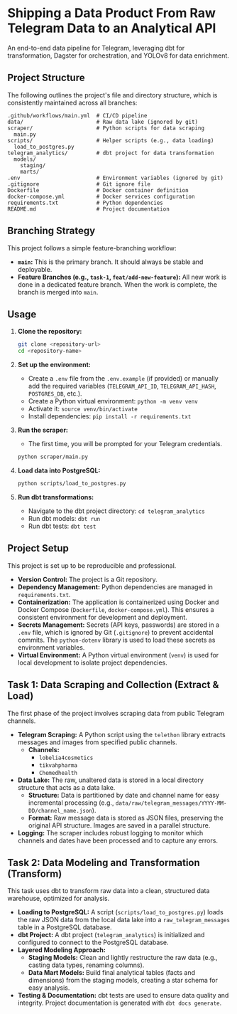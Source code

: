 # Shipping a Data Product From Raw Telegram Data to an Analytical API

An end-to-end data pipeline for Telegram, leveraging dbt for transformation, Dagster for orchestration, and YOLOv8 for data enrichment.

## Project Structure

The following outlines the project's file and directory structure, which is consistently maintained across all branches:

```
.github/workflows/main.yml  # CI/CD pipeline
data/                       # Raw data lake (ignored by git)
scraper/                    # Python scripts for data scraping
  main.py
scripts/                    # Helper scripts (e.g., data loading)
  load_to_postgres.py
telegram_analytics/         # dbt project for data transformation
  models/
    staging/
    marts/
.env                        # Environment variables (ignored by git)
.gitignore                  # Git ignore file
Dockerfile                  # Docker container definition
docker-compose.yml          # Docker services configuration
requirements.txt            # Python dependencies
README.md                   # Project documentation
```

## Branching Strategy

This project follows a simple feature-branching workflow:

-   **`main`:** This is the primary branch. It should always be stable and deployable.
-   **Feature Branches (e.g., `task-1`, `feat/add-new-feature`):** All new work is done in a dedicated feature branch. When the work is complete, the branch is merged into `main`.

## Usage

1.  **Clone the repository:**
    ```bash
    git clone <repository-url>
    cd <repository-name>
    ```

2.  **Set up the environment:**
    -   Create a `.env` file from the `.env.example` (if provided) or manually add the required variables (`TELEGRAM_API_ID`, `TELEGRAM_API_HASH`, `POSTGRES_DB`, etc.).
    -   Create a Python virtual environment: `python -m venv venv`
    -   Activate it: `source venv/bin/activate`
    -   Install dependencies: `pip install -r requirements.txt`

3.  **Run the scraper:**
    -   The first time, you will be prompted for your Telegram credentials.
    ```bash
    python scraper/main.py
    ```

4.  **Load data into PostgreSQL:**
    ```bash
    python scripts/load_to_postgres.py
    ```

5.  **Run dbt transformations:**
    -   Navigate to the dbt project directory: `cd telegram_analytics`
    -   Run dbt models: `dbt run`
    -   Run dbt tests: `dbt test`

## Project Setup

This project is set up to be reproducible and professional.

-   **Version Control:** The project is a Git repository.
-   **Dependency Management:** Python dependencies are managed in `requirements.txt`.
-   **Containerization:** The application is containerized using Docker and Docker Compose (`Dockerfile`, `docker-compose.yml`). This ensures a consistent environment for development and deployment.
-   **Secrets Management:** Secrets (API keys, passwords) are stored in a `.env` file, which is ignored by Git (`.gitignore`) to prevent accidental commits. The `python-dotenv` library is used to load these secrets as environment variables.
-   **Virtual Environment:** A Python virtual environment (`venv`) is used for local development to isolate project dependencies.

## Task 1: Data Scraping and Collection (Extract & Load)

The first phase of the project involves scraping data from public Telegram channels.

-   **Telegram Scraping:** A Python script using the `telethon` library extracts messages and images from specified public channels.
    -   **Channels:**
        -   `lobelia4cosmetics`
        -   `tikvahpharma`
        -   `Chemedhealth`
-   **Data Lake:** The raw, unaltered data is stored in a local directory structure that acts as a data lake.
    -   **Structure:** Data is partitioned by date and channel name for easy incremental processing (e.g., `data/raw/telegram_messages/YYYY-MM-DD/channel_name.json`).
    -   **Format:** Raw message data is stored as JSON files, preserving the original API structure. Images are saved in a parallel structure.
-   **Logging:** The scraper includes robust logging to monitor which channels and dates have been processed and to capture any errors.

## Task 2: Data Modeling and Transformation (Transform)

This task uses dbt to transform raw data into a clean, structured data warehouse, optimized for analysis.

-   **Loading to PostgreSQL:** A script (`scripts/load_to_postgres.py`) loads the raw JSON data from the local data lake into a `raw_telegram_messages` table in a PostgreSQL database.
-   **dbt Project:** A dbt project (`telegram_analytics`) is initialized and configured to connect to the PostgreSQL database.
-   **Layered Modeling Approach:**
    -   **Staging Models:** Clean and lightly restructure the raw data (e.g., casting data types, renaming columns).
    -   **Data Mart Models:** Build final analytical tables (facts and dimensions) from the staging models, creating a star schema for easy analysis.
-   **Testing & Documentation:** dbt tests are used to ensure data quality and integrity. Project documentation is generated with `dbt docs generate`.